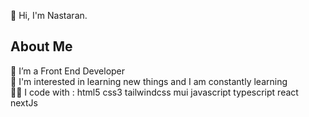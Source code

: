 
👋 Hi, I'm Nastaran. 

## About Me
👀  I’m a Front End Developer <br>
🌱  I'm interested in learning new things and I am constantly learning<br>
👩‍💻  I code with : html5  css3 tailwindcss  mui  javascript  typescript  react  nextJs <br>
